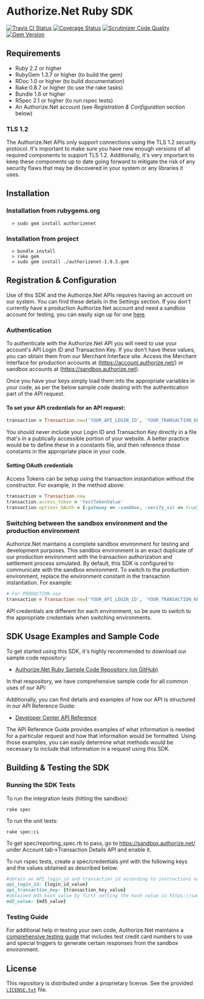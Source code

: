 # Authorize.Net Ruby SDK

[![Travis CI Status](https://travis-ci.org/AuthorizeNet/sdk-ruby.svg?branch=master)](https://travis-ci.org/AuthorizeNet/sdk-ruby)
[![Coverage Status](https://coveralls.io/repos/github/AuthorizeNet/sdk-ruby/badge.svg?branch=master)](https://coveralls.io/github/AuthorizeNet/sdk-ruby?branch=master)
[![Scrutinizer Code Quality](https://scrutinizer-ci.com/g/AuthorizeNet/sdk-ruby/badges/quality-score.png?b=master)](https://scrutinizer-ci.com/g/AuthorizeNet/sdk-ruby/?branch=master)
[![Gem Version](https://badge.fury.io/rb/authorizenet.svg)](https://badge.fury.io/rb/authorizenet)


## Requirements
* Ruby 2.2 or higher
* RubyGem 1.3.7 or higher (to build the gem)
* RDoc 1.0 or higher (to build documentation)
* Rake 0.8.7 or higher (to use the rake tasks)
* Bundle 1.6 or higher
* RSpec 2.1 or higher (to run rspec tests)
* An Authorize.Net account (see _Registration & Configuration_ section below)

### TLS 1.2
The Authorize.Net APIs only support connections using the TLS 1.2 security protocol. It's important to make sure you have new enough versions of all required components to support TLS 1.2. Additionally, it's very important to keep these components up to date going forward to mitigate the risk of any security flaws that may be discovered in your system or any libraries it uses.


## Installation

### Installation from rubygems.org
```
  > sudo gem install authorizenet
```

### Installation from project
```
  > bundle install
  > rake gem
  > sudo gem install ./authorizenet-1.9.3.gem
```


## Registration & Configuration
Use of this SDK and the Authorize.Net APIs requires having an account on our system. You can find these details in the Settings section.
If you don't currently have a production Authorize.Net account and need a sandbox account for testing, you can easily sign up for one [here](https://developer.authorize.net/sandbox/).

### Authentication
To authenticate with the Authorize.Net API you will need to use your account's API Login ID and Transaction Key. If you don't have these values, you can obtain them from our Merchant Interface site. Access the Merchant Interface for production accounts at (https://account.authorize.net/) or sandbox accounts at (https://sandbox.authorize.net).

Once you have your keys simply load them into the appropriate variables in your code, as per the below sample code dealing with the authentication part of the API request.

#### To set your API credentials for an API request:
```ruby
transaction = Transaction.new('YOUR_API_LOGIN_ID', 'YOUR_TRANSACTION_KEY', :gateway => :sandbox)
```

You should never include your Login ID and Transaction Key directly in a file that's in a publically accessible portion of your website. A better practice would be to define these in a constants file, and then reference those constants in the appropriate place in your code.

#### Setting OAuth credentials
Access Tokens can be setup using the transaction instantiation without the constructor. For example, in the method above:
```ruby
transaction = Transaction.new
transaction.access_token = 'testTokenValue'
transaction.options_OAuth = {:gateway => :sandbox, :verify_ssl => true}
```  

### Switching between the sandbox environment and the production environment
Authorize.Net maintains a complete sandbox environment for testing and development purposes. This sandbox environment is an exact duplicate of our production environment with the transaction authorization and settlement process simulated. By default, this SDK is configured to communicate with the sandbox environment. To switch to the production environment, replace the environment constant in the transaction instantiation.  For example:
```ruby
# For PRODUCTION use
transaction = Transaction.new('YOUR_API_LOGIN_ID', 'YOUR_TRANSACTION_KEY', :gateway => :production)
```

API credentials are different for each environment, so be sure to switch to the appropriate credentials when switching environments.


## SDK Usage Examples and Sample Code
To get started using this SDK, it's highly recommended to download our sample code repository:
* [Authorize.Net Ruby Sample Code Repository (on GitHub)](https://github.com/AuthorizeNet/sample-code-ruby)

In that respository, we have comprehensive sample code for all common uses of our API:

Additionally, you can find details and examples of how our API is structured in our API Reference Guide:
* [Developer Center API Reference](http://developer.authorize.net/api/reference/index.html)

The API Reference Guide provides examples of what information is needed for a particular request and how that information would be formatted. Using those examples, you can easily determine what methods would be necessary to include that information in a request using this SDK.


## Building & Testing the SDK

### Running the SDK Tests
To run the integration tests (hitting the sandbox):
```
rake spec
```
To run the unit tests:
```
rake spec:ci
```

To get spec/reporting_spec.rb to pass, go to https://sandbox.authorize.net/ under Account tab->Transaction Details API and enable it.

To run rspec tests, create a spec/credentials.yml with the following keys and the values obtained as described below.
```ruby
#obtain an API login_id and transaction_id according to instructions at https://developer.authorize.net/faqs/#gettranskey
api_login_id: {login_id_value}
api_transaction_key: {transaction_key_value}
#obtained md5 hash value by first setting the hash value in https://sandbox.authorize.net/ under the Account tab->MD5 Hash
md5_value: {md5_value}
```

### Testing Guide
For additional help in testing your own code, Authorize.Net maintains a [comprehensive testing guide](http://developer.authorize.net/hello_world/testing_guide/) that includes test credit card numbers to use and special triggers to generate certain responses from the sandbox environment.


## License
This repository is distributed under a proprietary license. See the provided [`LICENSE.txt`](/LICENSE.txt) file.